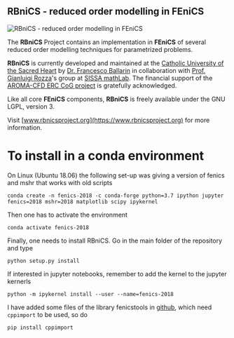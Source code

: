 ## RBniCS - reduced order modelling in FEniCS ##
![RBniCS - reduced order modelling in FEniCS](https://www.rbnicsproject.org/_images/rbnics-logo-small.png "RBniCS - reduced order modelling in FEniCS")

The **RBniCS** Project contains an implementation in **FEniCS** of several reduced order modelling techniques for parametrized problems.

**RBniCS** is currently developed and maintained at the [Catholic University of the Sacred Heart](https://www.unicatt.it/) by [Dr. Francesco Ballarin](https://www.francescoballarin.it) in collaboration with [Prof. Gianluigi Rozza](https://people.sissa.it/~grozza/)'s group at [SISSA mathLab](http://mathlab.sissa.it/). The financial support of the [AROMA-CFD ERC CoG project](https://people.sissa.it/~grozza/aroma-cfd/) is gratefully acknowledged.

Like all core **FEniCS** components, **RBniCS** is freely available under the GNU LGPL, version 3.

Visit [www.rbnicsproject.org](https://www.rbnicsproject.org) for more information.


# To install in a conda environment
On Linux (Ubuntu 18.06) the following set-up was giving a version of fenics and mshr that works with old scripts
```
conda create -n fenics-2018 -c conda-forge python=3.7 ipython jupyter fenics=2018 mshr=2018 matplotlib scipy ipykernel
```

Then one has to activate the environment
```
conda activate fenics-2018
```

Finally, one needs to install RBniCS. Go in the main folder of the repository and type
```
python setup.py install
```

If interested in jupyter notebooks, remember to add the kernel to the jupyter kernerls
```
python -m ipykernel install --user --name=fenics-2018
```

I have added some files of the library fenicstools in [github](https://github.com/mikaem/fenicstools), which need `cppimport` to be used, so do
```
pip install cppimport
```
